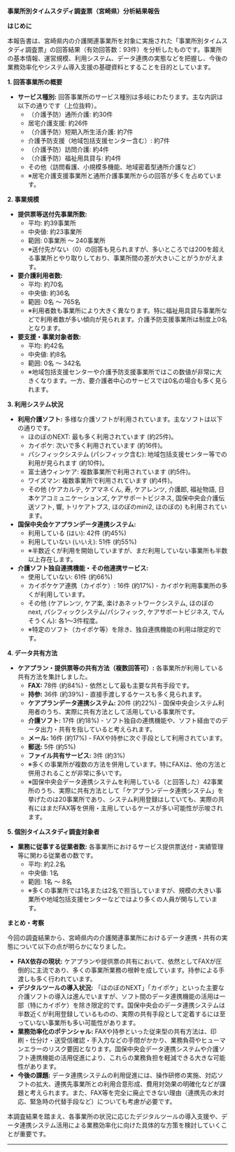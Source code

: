 **事業所別タイムスタディ調査票（宮崎県）分析結果報告**

**はじめに**

本報告書は、宮崎県内の介護関連事業所を対象に実施された「事業所別タイムスタディ調査票」の回答結果（有効回答数：93件）を分析したものです。事業所の基本情報、運営規模、利用システム、データ連携の実態などを把握し、今後の業務効率化やシステム導入支援の基礎資料とすることを目的としています。

**1. 回答事業所の概要**

*   **サービス種別:** 回答事業所のサービス種別は多岐にわたります。主な内訳は以下の通りです（上位抜粋）。
    *   （介護予防）通所介護: 約30件
    *   居宅介護支援: 約26件
    *   （介護予防）短期入所生活介護: 約7件
    *   介護予防支援（地域包括支援センター含む）: 約7件
    *   （介護予防）訪問介護: 約4件
    *   （介護予防）福祉用具貸与: 約4件
    *   その他（訪問看護、小規模多機能、地域密着型通所介護など）
    *   ※居宅介護支援事業所と通所介護事業所からの回答が多くを占めています。

**2. 事業規模**

*   **提供票等送付先事業所数:**
    *   平均: 約39事業所
    *   中央値: 約23事業所
    *   範囲: 0事業所 〜 240事業所
    *   ※送付先がない（0）の回答も見られますが、多いところでは200を超える事業所とやり取りしており、事業所間の差が大きいことがうかがえます。
*   **要介護利用者数:**
    *   平均: 約70名
    *   中央値: 約36名
    *   範囲: 0名 〜 765名
    *   ※利用者数も事業所により大きく異なります。特に福祉用具貸与事業所などで利用者数が多い傾向が見られます。介護予防支援事業所は制度上0名となります。
*   **要支援・事業対象者数:**
    *   平均: 約42名
    *   中央値: 約8名
    *   範囲: 0名 〜 342名
    *   ※地域包括支援センターや介護予防支援事業所ではこの数値が非常に大きくなります。一方、要介護者中心のサービスでは0名の場合も多く見られます。

**3. 利用システム状況**

*   **利用介護ソフト:** 多様な介護ソフトが利用されています。主なソフトは以下の通りです。
    *   ほのぼのNEXT: 最も多く利用されています (約25件)。
    *   カイポケ: 次いで多く利用されています (約16件)。
    *   パシフィックシステム (パシフィック含む): 地域包括支援センター等での利用が見られます (約10件)。
    *   富士通ウィンケア: 複数事業所で利用されています (約5件)。
    *   ワイズマン: 複数事業所で利用されています (約4件)。
    *   その他 (ケアカルテ, ケアマネくん, 寿, ケアレンツ, 介護郎, 福祉物語, 日本ケアコミュニケーションズ, ケアサポートビジネス, 国保中央会介護伝送ソフト, 響, トリケアトプス, ほのぼのmini2, ほのぼの) も利用されています。
*   **国保中央会ケアプランデータ連携システム:**
    *   利用している (はい): 42件 (約45%)
    *   利用していない (いいえ): 51件 (約55%)
    *   ※半数近くが利用を開始していますが、まだ利用していない事業所も半数以上存在します。
*   **介護ソフト独自連携機能・その他連携サービス:**
    *   使用していない: 61件 (約66%)
    *   カイポケケア連携（カイポケ）: 16件 (約17%) - カイポケ利用事業所の多くが利用しています。
    *   その他 (ケアレンツ, ケア楽, 楽けあネットワークシステム, ほのぼのnext, パシフィックシステム/パシフィック, ケアサポートビジネス, でんそうくん): 各1〜3件程度。
    *   ※特定のソフト（カイポケ等）を除き、独自連携機能の利用は限定的です。

**4. データ共有方法**

*   **ケアプラン・提供票等の共有方法（複数回答可）:** 各事業所が利用している共有方法を集計しました。
    *   **FAX:** 78件 (約84%) - 依然として最も主要な共有手段です。
    *   **持参:** 36件 (約39%) - 直接手渡しするケースも多く見られます。
    *   **ケアプランデータ連携システム:** 20件 (約22%) - 国保中央会システム利用者のうち、実際に共有方法として活用している事業所です。
    *   **介護ソフト:** 17件 (約18%) - ソフト独自の連携機能や、ソフト経由でのデータ出力・共有を指していると考えられます。
    *   **メール:** 16件 (約17%) - FAXや持参に次ぐ手段として利用されています。
    *   **郵送:** 5件 (約5%)
    *   **ファイル共有サービス:** 3件 (約3%)
    *   ※多くの事業所が複数の方法を併用しています。特にFAXは、他の方法と併用されることが非常に多いです。
    *   ※国保中央会データ連携システムを利用している（と回答した）42事業所のうち、実際に共有方法として「ケアプランデータ連携システム」を挙げたのは20事業所であり、システム利用登録はしていても、実際の共有にはまだFAX等を併用・主用しているケースが多い可能性が示唆されます。

**5. 個別タイムスタディ調査対象者**

*   **業務に従事する従業者数:** 各事業所におけるサービス提供票送付・実績管理等に関わる従業者の数です。
    *   平均: 約2.2名
    *   中央値: 1名
    *   範囲: 1名 〜 8名
    *   ※多くの事業所では1名または2名で担当していますが、規模の大きい事業所や地域包括支援センターなどではより多くの人員が関与しています。

**まとめ・考察**

今回の調査結果から、宮崎県内の介護関連事業所におけるデータ連携・共有の実態について以下の点が明らかになりました。

*   **FAX依存の現状:** ケアプランや提供票の共有において、依然としてFAXが圧倒的に主流であり、多くの事業所業務の根幹を成しています。持参による手渡しも多く行われています。
*   **デジタルツールの導入状況:** 「ほのぼのNEXT」「カイポケ」といった主要な介護ソフトの導入は進んでいますが、ソフト間のデータ連携機能の活用は一部（特にカイポケ）を除き限定的です。国保中央会のデータ連携システムは半数近くが利用登録しているものの、実際の共有手段として定着するには至っていない事業所も多い可能性があります。
*   **業務効率化のポテンシャル:** FAXや持参といった従来型の共有方法は、印刷・仕分け・送受信確認・手入力などの手間がかかり、業務負荷やヒューマンエラーのリスク要因となります。国保中央会データ連携システムや介護ソフト連携機能の活用促進により、これらの業務負担を軽減できる大きな可能性があります。
*   **今後の課題:** データ連携システムの利用促進には、操作研修の実施、対応ソフトの拡大、連携先事業所との利用合意形成、費用対効果の明確化などが課題と考えられます。また、FAX等を完全に廃止できない理由（連携先の未対応、緊急時の代替手段など）についても考慮が必要です。

本調査結果を踏まえ、各事業所の状況に応じたデジタルツールの導入支援や、データ連携システム活用による業務効率化に向けた具体的な方策を検討していくことが重要です。

---